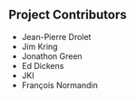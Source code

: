 ## Project Contributors

- Jean-Pierre Drolet
- Jim Kring
- Jonathon Green
- Ed Dickens
- JKI
- François Normandin